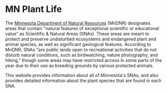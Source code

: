 # MN Plant Life

The [Minnesota Department of Natural Resources](https://www.dnr.state.mn.us/snas/what_are.html) (MnDNR)
designates areas that contain "natural features of exceptional scientific or educational value" as Scientific &
Natural Areas (SNAs). These areas are meant to protect and preserve undisturbed ecosystems and endangered plant and
animal species, as well as significant geological features. According to MnDNR, SNAs "are public lands open to
recreational activities that do not disturb natural conditions, such as birdwatching, nature photography, and
hiking," though some areas may have restricted access in some parts of the year due to their use as breeding grounds
by various protected animals.

This website provides information about all of Minnesota's SNAs, and also provides detailed information about the
plant species that are found in each SNA.